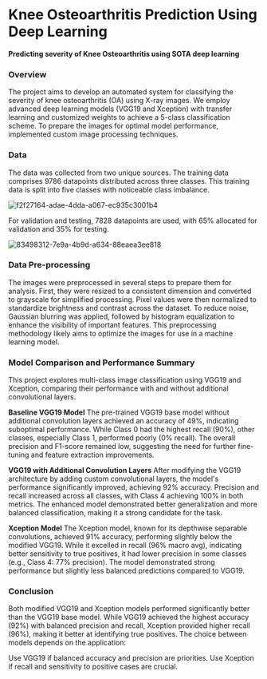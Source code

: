 # Knee Osteoarthritis Prediction Using Deep Learning 

**Predicting severity of Knee Osteoarthritis using SOTA deep learning**

### Overview 

The project aims to develop an automated system for classifying the severity of knee osteoarthritis 
(OA) using X-ray images. We employ advanced deep learning models (VGG19 and Xception) with 
transfer learning and customized weights to achieve a 5-class classification scheme.  To prepare the 
images for optimal model performance, implemented custom image processing techniques. 

### Data

The data was collected from two unique sources. The training data comprises 9786 datapoints 
distributed across three classes. This training data is split into five classes with noticeable class 
imbalance.  

![f2f27164-adae-4dda-a067-ec935c3001b4](https://github.com/user-attachments/assets/aebb44df-b3a1-4b31-b20f-38fe8dcbef1d)


For validation and testing, 7828 datapoints are used, with 65% 
allocated for validation and 35% for testing.

![83498312-7e9a-4b9d-a634-88eaea3ee818](https://github.com/user-attachments/assets/140b9013-ff68-4c80-a928-764473a8c876)

### Data Pre-processing

The images were preprocessed in several steps to prepare them for analysis.  First, they were resized 
to a consistent dimension and converted to grayscale for simplified processing.  Pixel values were 
then normalized to standardize brightness and contrast across the dataset.  To reduce noise, Gaussian 
blurring was applied, followed by histogram equalization to enhance the visibility of important 
features. This preprocessing methodology likely aims to optimize the images for use in a machine 
learning model.

### Model Comparison and Performance Summary

This project explores multi-class image classification using VGG19 and Xception, comparing their performance with and without additional convolutional layers.

**Baseline VGG19 Model**
The pre-trained VGG19 base model without additional convolution layers achieved an accuracy of 49%, indicating suboptimal performance. While Class 0 had the highest recall (90%), other classes, especially Class 1, performed poorly (0% recall). The overall precision and F1-score remained low, suggesting the need for further fine-tuning and feature extraction improvements.

**VGG19 with Additional Convolution Layers**
After modifying the VGG19 architecture by adding custom convolutional layers, the model's performance significantly improved, achieving 92% accuracy. Precision and recall increased across all classes, with Class 4 achieving 100% in both metrics. The enhanced model demonstrated better generalization and more balanced classification, making it a strong candidate for the task.

**Xception Model**
The Xception model, known for its depthwise separable convolutions, achieved 91% accuracy, performing slightly below the modified VGG19. While it excelled in recall (96% macro avg), indicating better sensitivity to true positives, it had lower precision in some classes (e.g., Class 4: 77% precision). The model demonstrated strong performance but slightly less balanced predictions compared to VGG19.

### Conclusion

Both modified VGG19 and Xception models performed significantly better than the VGG19 base model. While VGG19 achieved the highest accuracy (92%) with balanced precision and recall, Xception provided higher recall (96%), making it better at identifying true positives. The choice between models depends on the application:

Use VGG19 if balanced accuracy and precision are priorities.
Use Xception if recall and sensitivity to positive cases are crucial.
